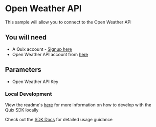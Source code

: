 # Open Weather API
This sample will allow you to connect to the Open Weather API

## You will need

- A Quix account - [Signup here](https://quix.ai/signup)
- Open Weather API account from [here](https://openweathermap.org/api) 

## Parameters

 - Open Weather API Key

### Local Development

View the readme's [here](https://github.com/quixai/quix-library/tree/main/python/local-development) 
for more information on how to develop with the Quix SDK locally

Check out the [SDK Docs](https://quix.ai/docs/sdk/introduction.html) for detailed usage guidance
